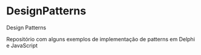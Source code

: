 # DesignPatterns
Design Patterns

Repositório com alguns exemplos de implementação de patterns em Delphi e JavaScript
